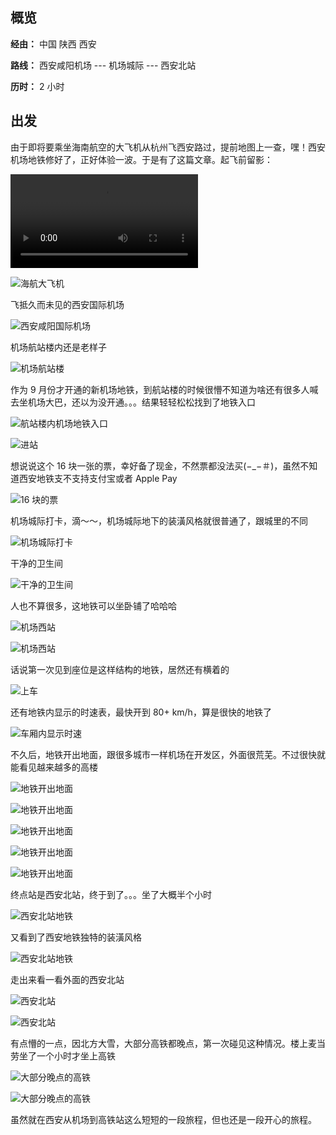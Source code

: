 ## 概览

**经由：** 中国 陕西 西安

**路线：** 西安咸阳机场 --- 机场城际 --- 西安北站

**历时：** 2 小时

## 出发

由于即将要乘坐海南航空的大飞机从杭州飞西安路过，提前地图上一查，嘿！西安机场地铁修好了，正好体验一波。于是有了这篇文章。起飞前留影：

<video controls>
    <source src="res/img20.MOV" type="video/mp4">
</video>

![海航大飞机](res/img21.jpeg)

飞抵久而未见的西安国际机场

![西安咸阳国际机场](res/img1.jpeg)

机场航站楼内还是老样子

![机场航站楼](res/img2.jpeg)

作为 9 月份才开通的新机场地铁，到航站楼的时候很懵不知道为啥还有很多人喊去坐机场大巴，还以为没开通。。。结果轻轻松松找到了地铁入口

![航站楼内机场地铁入口](res/img3.jpeg)

![进站](res/img4.jpeg)

想说说这个 16 块一张的票，幸好备了现金，不然票都没法买(−_−＃)，虽然不知道西安地铁支不支持支付宝或者 Apple Pay

![16 块的票](res/img7.jpeg)

机场城际打卡，滴～～，机场城际地下的装潢风格就很普通了，跟城里的不同

![机场城际打卡](res/img22.jpeg)

干净的卫生间

![干净的卫生间](res/img5.jpeg)

人也不算很多，这地铁可以坐卧铺了哈哈哈

![机场西站](res/img6.jpeg)

![机场西站](res/img8.jpeg)

话说第一次见到座位是这样结构的地铁，居然还有横着的

![上车](res/img23.jpeg)

还有地铁内显示的时速表，最快开到 80+ km/h，算是很快的地铁了

![车厢内显示时速](res/img9.jpeg)

不久后，地铁开出地面，跟很多城市一样机场在开发区，外面很荒芜。不过很快就能看见越来越多的高楼

![地铁开出地面](res/img10.jpeg)

![地铁开出地面](res/img11.jpeg)

![地铁开出地面](res/img24.jpeg)

![地铁开出地面](res/img26.jpeg)

![地铁开出地面](res/img12.jpeg)

终点站是西安北站，终于到了。。。坐了大概半个小时

![西安北站地铁](res/img14.jpeg)

又看到了西安地铁独特的装潢风格

![西安北站地铁](res/img13.jpeg)

走出来看一看外面的西安北站

![西安北站](res/img15.jpeg)

![西安北站](res/img25.jpeg)

有点懵的一点，因北方大雪，大部分高铁都晚点，第一次碰见这种情况。楼上麦当劳坐了一个小时才坐上高铁

![大部分晚点的高铁](res/img16.jpeg)

![大部分晚点的高铁](res/img17.jpeg)

虽然就在西安从机场到高铁站这么短短的一段旅程，但也还是一段开心的旅程。
